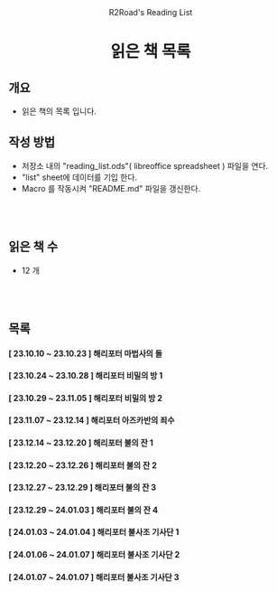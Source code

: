 <div align=center>R2Road's Reading List</div>
<h1 align=center>
읽은 책 목록
</h1>



## 개요
* 읽은 책의 목록 입니다.



## 작성 방법
* 저장소 내의 "reading_list.ods"( libreoffice spreadsheet ) 파일을 연다.
* "list" sheet에 데이터를 기입 한다.
* Macro 를 작동시켜 "README.md" 파일을 갱신한다.



<br><br>
## 읽은 책 수
* 12 개



<br/><br/>
## 목록

#### [ 23.10.10 ~ 23.10.23 ] 해리포터 마법사의 돌
#### [ 23.10.24 ~ 23.10.28 ] 해리포터 비밀의 방 1
#### [ 23.10.29 ~ 23.11.05 ] 해리포터 비밀의 방 2
#### [ 23.11.07 ~ 23.12.14 ] 해리포터 아즈카반의 죄수
#### [ 23.12.14 ~ 23.12.20 ] 해리포터 불의 잔 1
#### [ 23.12.20 ~ 23.12.26 ] 해리포터 불의 잔 2
#### [ 23.12.27 ~ 23.12.29 ] 해리포터 불의 잔 3
#### [ 23.12.29 ~ 24.01.03 ] 해리포터 불의 잔 4
#### [ 24.01.03 ~ 24.01.04 ] 해리포터 불사조 기사단 1
#### [ 24.01.06 ~ 24.01.07 ] 해리포터 불사조 기사단 2
#### [ 24.01.07 ~ 24.01.07 ] 해리포터 불사조 기사단 3